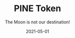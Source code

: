 ---
title: PINE Token
subtitle: The Moon is not our destination!
layout: default
modal-id: 1
date: 2021-05-01
img: sail.jpeg
thumbnail: sail.jpeg
alt: image-alt
project-date: May 2021
client: Start Bootstrap
category: Web Development
description: PINE is the underlying token that makes SmartLoan operate. When Borrower wants to borrow 10k BUSD, 10k PINE will be minted into the accounts of lenders. The ownership of PINE token represent BUSD the lenders able to claim after the borrower's loan period. Interests will be allocated to PINE stake holders. Once the borrower paid their principal and interests, PINE will burnt according to the returned amount. To sum it up, PINE token is not a rocket to the Moon. It is simply a ship sailing on earth. For details, do check out the github repository.
github-link: https://github.com/SmartLoan/pineapple_token

---